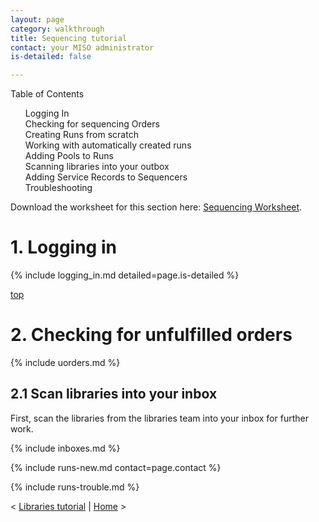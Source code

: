 ```yaml
---
layout: page
category: walkthrough
title: Sequencing tutorial
contact: your MISO administrator
is-detailed: false

---
```


<div id="toc">
Table of Contents
<ol>
   <li><a href="#login">Logging In</a></li>
   <li><a href="#orders">Checking for sequencing Orders</a></li>
   <li><a href="#nruns">Creating Runs from scratch</a></li>
   <li><a href="#aruns">Working with automatically created runs</a></li>
   <li><a href="#pools">Adding Pools to Runs</a></li>
   <li><a href="#boxes">Scanning libraries into your outbox</a></li>
   <li><a href="#service">Adding Service Records to Sequencers</a></li>
   <li><a href="#trouble">Troubleshooting</a></li>
</ol>
</div>

<div id="infobox">
Download the worksheet for this section here: <a href="4-0-sequencing-worksheet">Sequencing Worksheet</a>.
</div>


<a name="login"/>

# 1. Logging in

{% include logging_in.md detailed=page.is-detailed %}

<a name="orders" href="#" id="toplink">top</a>

# 2. Checking for unfulfilled orders

{% include uorders.md %}

## 2.1 Scan libraries into your inbox

First, scan the libraries from the libraries team into your inbox for further
work.

{% include inboxes.md %}

{% include runs-new.md contact=page.contact %}

{% include runs-trouble.md %}

< <a href="plain-3-0-libraries">Libraries tutorial</a> | <a href="plain-index">Home</a> >
